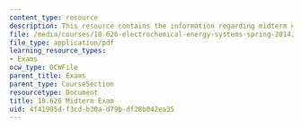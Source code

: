 ```yaml
---
content_type: resource
description: This resource contains the information regarding midterm exam.
file: /media/courses/10-626-electrochemical-energy-systems-spring-2014/4f41905df3cdb30ad79bdf28b042ea35_MIT10_626S14_Midterm.pdf
file_type: application/pdf
learning_resource_types:
- Exams
ocw_type: OCWFile
parent_title: Exams
parent_type: CourseSection
resourcetype: Document
title: 10.626 Midterm Exam
uid: 4f41905d-f3cd-b30a-d79b-df28b042ea35
---
```

